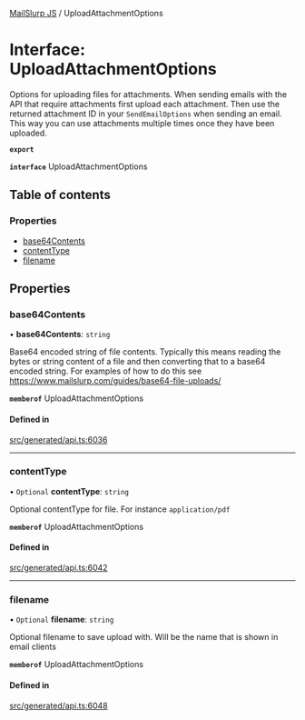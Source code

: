 [MailSlurp JS](../README.md) / UploadAttachmentOptions

# Interface: UploadAttachmentOptions

Options for uploading files for attachments. When sending emails with the API that require attachments first upload each attachment. Then use the returned attachment ID in your `SendEmailOptions` when sending an email. This way you can use attachments multiple times once they have been uploaded.

**`export`**

**`interface`** UploadAttachmentOptions

## Table of contents

### Properties

- [base64Contents](UploadAttachmentOptions.md#base64contents)
- [contentType](UploadAttachmentOptions.md#contenttype)
- [filename](UploadAttachmentOptions.md#filename)

## Properties

### base64Contents

• **base64Contents**: `string`

Base64 encoded string of file contents. Typically this means reading the bytes or string content of a file and then converting that to a base64 encoded string. For examples of how to do this see https://www.mailslurp.com/guides/base64-file-uploads/

**`memberof`** UploadAttachmentOptions

#### Defined in

[src/generated/api.ts:6036](https://github.com/mailslurp/mailslurp-client/blob/20b4039/src/generated/api.ts#L6036)

___

### contentType

• `Optional` **contentType**: `string`

Optional contentType for file. For instance `application/pdf`

**`memberof`** UploadAttachmentOptions

#### Defined in

[src/generated/api.ts:6042](https://github.com/mailslurp/mailslurp-client/blob/20b4039/src/generated/api.ts#L6042)

___

### filename

• `Optional` **filename**: `string`

Optional filename to save upload with. Will be the name that is shown in email clients

**`memberof`** UploadAttachmentOptions

#### Defined in

[src/generated/api.ts:6048](https://github.com/mailslurp/mailslurp-client/blob/20b4039/src/generated/api.ts#L6048)
